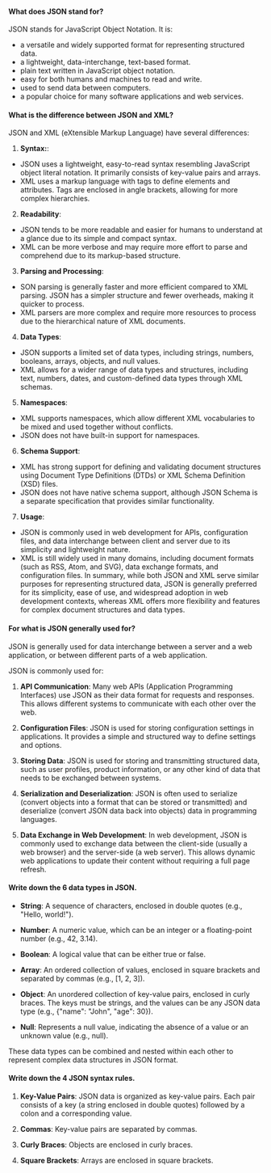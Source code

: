 #### What does JSON stand for?

JSON stands for JavaScript Object Notation. It is:
* a versatile and widely supported format for representing structured data.
* a lightweight, data-interchange, text-based format. 
* plain text written in JavaScript object notation.
* easy for both humans and machines to read and write.
* used to send data between computers. 
* a popular choice for many software applications and web services.

#### What is the difference between JSON and XML?
JSON and XML (eXtensible Markup Language) have several differences:

1. **Syntax:**: 
* JSON uses a lightweight, easy-to-read syntax resembling JavaScript object literal notation. It primarily consists of key-value pairs and arrays.
* XML uses a markup language with tags to define elements and attributes. Tags are enclosed in angle brackets, allowing for more complex hierarchies. 

2. **Readability**: 
* JSON tends to be more readable and easier for humans to understand at a glance due to its simple and compact syntax.
* XML can be more verbose and may require more effort to parse and comprehend due to its markup-based structure. 

3. **Parsing and Processing**: 
* SON parsing is generally faster and more efficient compared to XML parsing. JSON has a simpler structure and fewer overheads, making it quicker to process.
* XML parsers are more complex and require more resources to process due to the hierarchical nature of XML documents. 

4. **Data Types**: 
* JSON supports a limited set of data types, including strings, numbers, booleans, arrays, objects, and null values.
* XML allows for a wider range of data types and structures, including text, numbers, dates, and custom-defined data types through XML schemas. 

5. **Namespaces**: 
* XML supports namespaces, which allow different XML vocabularies to be mixed and used together without conflicts.
* JSON does not have built-in support for namespaces. 

6. **Schema Support**:
* XML has strong support for defining and validating document structures using Document Type Definitions (DTDs) or XML Schema Definition (XSD) files.
* JSON does not have native schema support, although JSON Schema is a separate specification that provides similar functionality.

7. **Usage**:
* JSON is commonly used in web development for APIs, configuration files, and data interchange between client and server due to its simplicity and lightweight nature.
* XML is still widely used in many domains, including document formats (such as RSS, Atom, and SVG), data exchange formats, and configuration files.
In summary, while both JSON and XML serve similar purposes for representing structured data, JSON is generally preferred for its simplicity, ease of use, and widespread adoption in web development contexts, whereas XML offers more flexibility and features for complex document structures and data types.

#### For what is JSON generally used for?
JSON is generally used for data interchange between a server and a web application, or between different parts of a web application. 

JSON is commonly used for:
1. **API Communication**: Many web APIs (Application Programming Interfaces) use JSON as their data format for requests and responses. This allows different systems to communicate with each other over the web.


2. **Configuration Files**: JSON is used for storing configuration settings in applications. It provides a simple and structured way to define settings and options.


3. **Storing Data**: JSON is used for storing and transmitting structured data, such as user profiles, product information, or any other kind of data that needs to be exchanged between systems.


4. **Serialization and Deserialization**: JSON is often used to serialize (convert objects into a format that can be stored or transmitted) and deserialize (convert JSON data back into objects) data in programming languages.


5. **Data Exchange in Web Development**: In web development, JSON is commonly used to exchange data between the client-side (usually a web browser) and the server-side (a web server). This allows dynamic web applications to update their content without requiring a full page refresh.



#### Write down the 6 data types in JSON.
* **String**: A sequence of characters, enclosed in double quotes (e.g., "Hello, world!"). 


* **Number**: A numeric value, which can be an integer or a floating-point number (e.g., 42, 3.14). 


* **Boolean**: A logical value that can be either true or false. 


* **Array**: An ordered collection of values, enclosed in square brackets and separated by commas (e.g., [1, 2, 3]). 


* **Object**: An unordered collection of key-value pairs, enclosed in curly braces. The keys must be strings, and the values can be any JSON data type (e.g., {"name": "John", "age": 30}).


* **Null**: Represents a null value, indicating the absence of a value or an unknown value (e.g., null).


These data types can be combined and nested within each other to represent complex data structures in JSON format.

#### Write down the 4 JSON syntax rules.
1. **Key-Value Pairs**: JSON data is organized as key-value pairs. Each pair consists of a key (a string enclosed in double quotes) followed by a colon and a corresponding value. 


2. **Commas**: Key-value pairs are separated by commas.


3. **Curly Braces**: Objects are enclosed in curly braces. 


4. **Square Brackets**: Arrays are enclosed in square brackets.